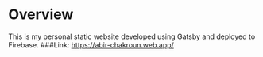 # Overview
This is my personal static website developed using Gatsby and deployed to Firebase.
###Link: https://abir-chakroun.web.app/
